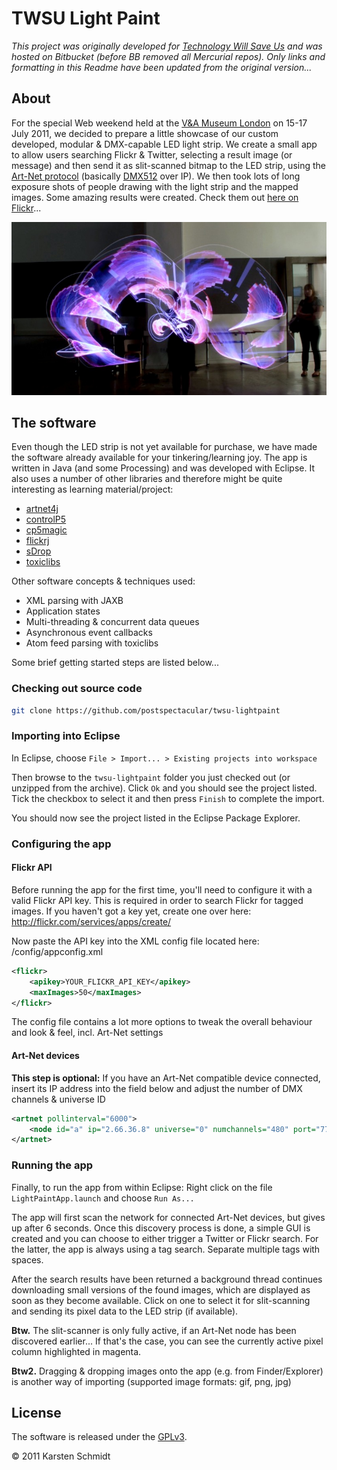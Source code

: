 # TWSU Light Paint

_This project was originally developed for [Technology Will Save
Us](https://www.techwillsaveus.com/blog/light-painting-at-the-va-web-weekend/)
and was hosted on Bitbucket (before BB removed all Mercurial repos). Only links
and formatting in this Readme have been updated from the original version..._

## About

For the special Web weekend held at the [V&A Museum
London](http://www.vam.ac.uk) on 15-17 July 2011, we decided to prepare a little
showcase of our custom developed, modular & DMX-capable LED light strip. We
create a small app to allow users searching Flickr & Twitter, selecting a result
image (or message) and then send it as slit-scanned bitmap to the LED strip,
using the [Art-Net protocol](http://en.wikipedia.org/wiki/Art-Net) (basically
[DMX512](http://en.wikipedia.org/wiki/DMX512) over IP). We then took lots of
long exposure shots of people drawing with the light strip and the mapped
images. Some amazing results were created. Check them out [here on
Flickr](http://www.flickr.com/photos/danielhirschmann/sets/72157627086323073/)...

![lightpainting](lightpaint.jpg)

## The software

Even though the LED strip is not yet available for purchase, we have made the
software already available for your tinkering/learning joy. The app is written
in Java (and some Processing) and was developed with Eclipse. It also uses a
number of other libraries and therefore might be quite interesting as learning
material/project:

- [artnet4j](https://github.com/postspectacular/artnet4j)
- [controlP5](http://www.sojamo.de/libraries/controlP5/)
- [cp5magic](https://github.com/postspectacular/cp5magic)
- [flickrj](http://flickrj.sourceforge.net/)
- [sDrop](http://www.sojamo.de/libraries/drop/)
- [toxiclibs](https://github.com/postspectacular/toxiclibs)

Other software concepts & techniques used:

- XML parsing with JAXB
- Application states
- Multi-threading & concurrent data queues
- Asynchronous event callbacks
- Atom feed parsing with toxiclibs

Some brief getting started steps are listed below...

### Checking out source code

```bash
git clone https://github.com/postspectacular/twsu-lightpaint
```

### Importing into Eclipse

In Eclipse, choose `File > Import... > Existing projects into workspace`

Then browse to the `twsu-lightpaint` folder you just checked out (or unzipped
from the archive). Click `Ok` and you should see the project listed. Tick the
checkbox to select it and then press `Finish` to complete the import.

You should now see the project listed in the Eclipse Package Explorer.

### Configuring the app

#### Flickr API

Before running the app for the first time, you'll need to configure it with a
valid Flickr API key. This is required in order to search Flickr for tagged
images. If you haven't got a key yet, create one over here:
http://flickr.com/services/apps/create/

Now paste the API key into the XML config file located here:
/config/appconfig.xml

```xml
<flickr>
    <apikey>YOUR_FLICKR_API_KEY</apikey>
    <maxImages>50</maxImages>
</flickr>
```

The config file contains a lot more options to tweak the overall behaviour and
look & feel, incl. Art-Net settings

#### Art-Net devices

**This step is optional:** If you have an Art-Net compatible device connected,
insert its IP address into the field below and adjust the number of DMX channels
& universe ID

```xml
<artnet pollinterval="6000">
    <node id="a" ip="2.66.36.8" universe="0" numchannels="480" port="7770" />
</artnet>
```

### Running the app

Finally, to run the app from within Eclipse: Right click on the file
`LightPaintApp.launch` and choose `Run As...`

The app will first scan the network for connected Art-Net devices, but gives up
after 6 seconds. Once this discovery process is done, a simple GUI is created
and you can choose to either trigger a Twitter or Flickr search. For the latter,
the app is always using a tag search. Separate multiple tags with spaces.

After the search results have been returned a background thread continues
downloading small versions of the found images, which are displayed as soon as
they become available. Click on one to select it for slit-scanning and sending
its pixel data to the LED strip (if available).

**Btw.** The slit-scanner is only fully active, if an Art-Net node has been
discovered earlier... If that's the case, you can see the currently active pixel
column highlighted in magenta.

**Btw2.** Dragging & dropping images onto the app (e.g. from Finder/Explorer) is
another way of importing (supported image formats: gif, png, jpg)

## License

The software is released under the
[GPLv3](http://opensource.org/licenses/gpl-3.0.html).

&copy; 2011 Karsten Schmidt
